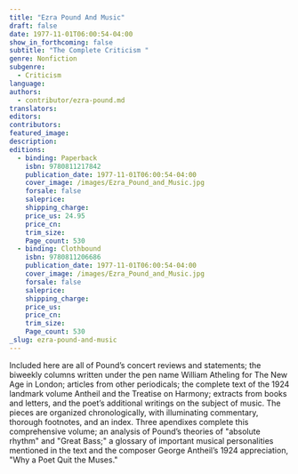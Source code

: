 ```yaml
---
title: "Ezra Pound And Music"
draft: false
date: 1977-11-01T06:00:54-04:00
show_in_forthcoming: false
subtitle: "The Complete Criticism "
genre: Nonfiction
subgenre:
  - Criticism
language:
authors:
  - contributor/ezra-pound.md
translators:
editors:
contributors:
featured_image:
description:
editions:
  - binding: Paperback
    isbn: 9780811217842
    publication_date: 1977-11-01T06:00:54-04:00
    cover_image: /images/Ezra_Pound_and_Music.jpg
    forsale: false
    saleprice:
    shipping_charge:
    price_us: 24.95
    price_cn:
    trim_size:
    Page_count: 530
  - binding: Clothbound
    isbn: 9780811206686
    publication_date: 1977-11-01T06:00:54-04:00
    cover_image: /images/Ezra_Pound_and_Music.jpg
    forsale: false
    saleprice:
    shipping_charge:
    price_us:
    price_cn:
    trim_size:
    Page_count: 530
_slug: ezra-pound-and-music
---
```


Included here are all of Pound’s concert reviews and statements; the biweekly columns written under the pen name William Atheling for The New Age in London; articles from other periodicals; the complete text of the 1924 landmark volume Antheil and the Treatise on Harmony; extracts from books and letters, and the poet’s additional writings on the subject of music. The pieces are organized chronologically, with illuminating commentary, thorough footnotes, and an index. Three apendixes complete this comprehensive volume; an analysis of Pound’s theories of "absolute rhythm" and "Great Bass;" a glossary of important musical personalities mentioned in the text and the composer George Antheil’s 1924 appreciation, "Why a Poet Quit the Muses."

